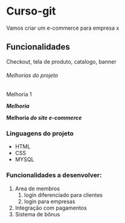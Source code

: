 # Curso-git 
Vamos criar um e-commerce para empresa x 

## Funcionalidades
Checkout, tela de produto, catalogo, banner

###### Melhorias do projeto
Melhoria 1 

***Melhoria***

**Melhoria *do site e-commerce***

### Linguagens do projeto 
* HTML
* CSS
* MYSQL


### Funcionalidades a desenvolver:
1. Area de membros
     1. login diferenciado para clientes
     2. login para empresas 
2. Integração com pagamentos
3. Sistema de bônus